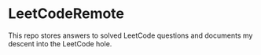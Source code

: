 # LeetCodeRemote

This repo stores answers to solved LeetCode questions and documents my descent into the LeetCode hole.     
 
  
 
 
  
   
   
 
 
